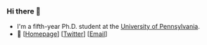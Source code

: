 ### Hi there 👋

- I'm a fifth-year Ph.D. student at the [University of Pennsylvania](https://www.upenn.edu).
- 💬 [[Homepage](https://www.jiayao-zhang.com)] [[Twitter](https://twitter.com/jiayao_zhang)] [[Email](jiayaozhang@{acm,ieee}.org)]

<!--
**zjiayao/zjiayao** is a ✨ _special_ ✨ repository because its `README.md` (this file) appears on your GitHub profile.

Here are some ideas to get you started:

- 🔭 I’m currently working on ...
- 🌱 I’m currently learning ...
- 👯 I’m looking to collaborate on ...
- 🤔 I’m looking for help with ...
- 💬 Ask me about ...
- 📫 How to reach me: ...
- 😄 Pronouns: ...
- ⚡ Fun fact: ...
-->
